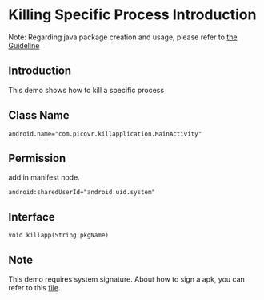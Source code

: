 # Killing Specific Process Introduction

Note: Regarding java package creation and usage, please refer to [the Guideline](https://github.com/picoxr/support/blob/master/How_to_use_JAR_file_in_Unity_project_on_Pico_device.docx)

## Introduction  
This demo shows how to kill a specific process

## Class Name  
```
android.name="com.picovr.killapplication.MainActivity"
```

## Permission  
add in manifest node.
```
android:sharedUserId="android.uid.system"
```

## Interface  
```
void killapp(String pkgName)
```

## Note
This demo requires system signature. About how to sign a apk, you can refer to this [file](https://github.com/picoxr/support/blob/master/Customize%20Launcher%20on%20Pico%20Device.docx?raw=true).


